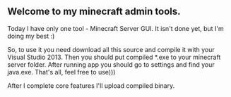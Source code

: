 Welcome to my minecraft admin tools.
--------------------------------------------------------------

Today I have only one tool - Minecraft Server GUI. It isn't done yet, but I'm doing my best :)

So, to use it you need download all this source and compile it with your Visual Studio 2013. Then you should
put compiled *.exe to your minecraft server folder. After running app you should go to settings and find your
java.exe. That's all, feel free to use)))

After I complete core features I'll upload compiled binary.